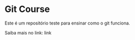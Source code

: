 # Git Course

Este é um repositório teste para ensinar como o git funciona.

Saiba mais no link: link
